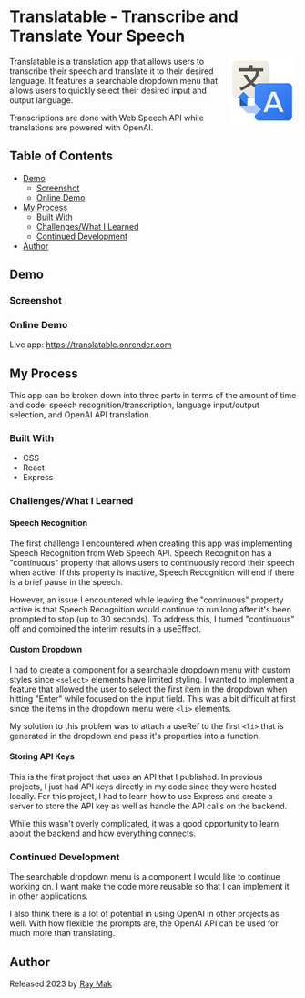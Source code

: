 # Translatable - Transcribe and Translate Your Speech
<img src="https://github.com/ray-mak/translatable/blob/main/public/translate.png?raw=true" alt="translation logo" align="right" height="120" style="margin-left: 12px">

Translatable is a translation app that allows users to transcribe their speech and translate it to their desired language. It features a searchable dropdown menu that allows users to quickly select their desired input and output language. 

Transcriptions are done with Web Speech API while translations are powered with OpenAI.  

## Table of Contents
- [Demo](#demo)
    - [Screenshot](#screenshot)
    - [Online Demo](#online-demo)
- [My Process](#my-process)
    - [Built With](#built-with)
    - [Challenges/What I Learned](#challengeswhat-i-learned)
    - [Continued Development](#continued-development)
- [Author](#author)

## Demo

### Screenshot

### Online Demo
Live app: https://translatable.onrender.com

## My Process
This app can be broken down into three parts in terms of the amount of time and code: speech recognition/transcription, language input/output selection, and OpenAI API translation. 

### Built With
 - CSS
 - React
 - Express 

### Challenges/What I Learned
#### Speech Recognition
The first challenge I encountered when creating this app was implementing Speech Recognition from Web Speech API. Speech Recognition has a "continuous" property that allows users to continuously record their speech when active. If this property is inactive, Speech Recognition will end if there is a brief pause in the speech. 

However, an issue I encountered while leaving the "continuous" property active is that Speech Recognition would continue to run long after it's been prompted to stop (up to 30 seconds). To address this, I turned "continuous" off and combined the interim results in a useEffect.

#### Custom Dropdown
I had to create a component for a searchable dropdown menu with custom styles since ``` <select> ``` elements have limited styling. I wanted to implement a feature that allowed the user to select the first item in the dropdown when hitting "Enter" while focused on the input field. This was a bit difficult at first since the items in the dropdown menu were ```<li>``` elements. 
 
My solution to this problem was to attach a useRef to the first ```<li>``` that is generated in the dropdown and pass it's properties into a function. 

#### Storing API Keys
This is the first project that uses an API that I published. In previous projects, I just had API keys directly in my code since they were hosted locally. For this project, I had to learn how to use Express and create a server to store the API key as well as handle the API calls on the backend. 

While this wasn't overly complicated, it was a good opportunity to learn about the backend and how everything connects.

### Continued Development
The searchable dropdown menu is a component I would like to continue working on. I want make the code more reusable so that I can implement it in other applications. 

I also think there is a lot of potential in using OpenAI in other projects as well. With how flexible the prompts are, the OpenAI API can be used for much more than translating.

## Author
Released 2023 by [Ray Mak](https://github.com/ray-mak)